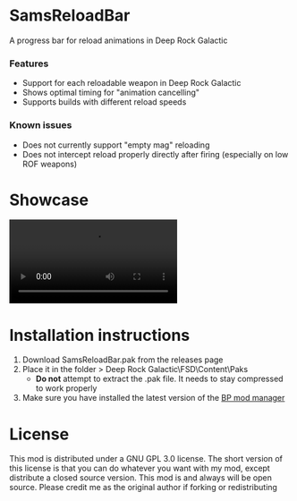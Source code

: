
# SamsReloadBar
A progress bar for reload animations in Deep Rock Galactic

### Features
- Support for each reloadable weapon in Deep Rock Galactic
- Shows optimal timing for "animation cancelling"
- Supports builds with different reload speeds

### Known issues
- Does not currently support "empty mag" reloading
- Does not intercept reload properly directly after firing (especially on low ROF weapons)

# Showcase
![Video Showcase](ReadmeMedia/ReloadBarShowcase.mp4)

# Installation instructions
1. Download SamsReloadBar.pak from the releases page
2. Place it in the folder > Deep Rock Galactic\FSD\Content\Paks
   - **Do not** attempt to extract the .pak file. It needs to stay compressed to work properly
3. Make sure you have installed the latest version of the [BP mod manager](https://github.com/ArcticEcho/DRG-BP-Mod-Manager/releases)

# License
This mod is distributed under a GNU GPL 3.0 license. The short version of this license is that you can do whatever you want with my mod, except distribute a closed source version. This mod is and always will be open source. Please credit me as the original author if forking or redistributing
